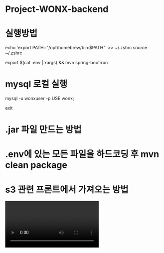 # Project-WONX-backend

# 실행방법
echo 'export PATH="/opt/homebrew/bin:$PATH"' >> ~/.zshrc
source ~/.zshrc

export $(cat .env | xargs) && mvn spring-boot:run

# mysql 로컬 실행
mysql -u wonxuser -p
USE wonx;

exit

# .jar 파일 만드는 방법
# .env에 있는 모든 파일을 하드코딩 후 mvn clean package

# s3 관련 프론트에서 가져오는 방법
<video controls autoplay>
  <source src="https://{s3-presigned-url}" type="video/mp4" />
</video>
